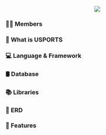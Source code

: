 <div align=center>
  <img src="https://github.com/AnonymousZB14/USports_BE/assets/108650920/8c530b03-ab59-4713-9a39-966586e58a46"/>
</div>

<h3>🧑‍💻 Members</h3>

<h3>📝 What is USPORTS</h3>

<h3>💻 Language & Framework</h3>

<h3>🛢 Database</h3>

<h3>📚 Libraries</h3>

<h3>🧮 ERD</h3>

<h3>📄 Features</h3>

